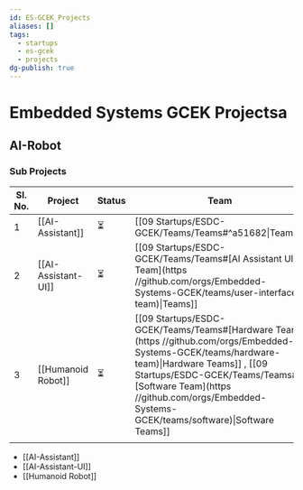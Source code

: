 ```yaml
---
id: ES-GCEK_Projects
aliases: []
tags:
  - startups
  - es-gcek
  - projects
dg-publish: true
---
```

# Embedded Systems GCEK Projectsa


## AI-Robot

### Sub Projects

| **Sl. No.** | **Project**         | **Status** | Team                                                                                                                                                                                                                                                                           | Designers | Developers |
| ----------- | ------------------- | ---------- | ------------------------------------------------------------------------------------------------------------------------------------------------------------------------------------------------------------------------------------------------------------------------------ | --------- | ---------- |
| 1           | [[AI-Assistant]]    | ⏳          | [[09 Startups/ESDC-GCEK/Teams/Teams#^a51682\|Teams]]                                                                                                                                                                                                                           |           |            |
| 2           | [[AI-Assistant-UI]] | ⏳          | [[09 Startups/ESDC-GCEK/Teams/Teams#[AI Assistant UI Team](https //github.com/orgs/Embedded-Systems-GCEK/teams/user-interface-team)\|Teams]]                                                                                                                                   |           |            |
| 3           | [[Humanoid Robot]]  | ⏳          | [[09 Startups/ESDC-GCEK/Teams/Teams#[Hardware Team](https //github.com/orgs/Embedded-Systems-GCEK/teams/hardware-team)\|Hardware Teams]] , [[09 Startups/ESDC-GCEK/Teams/Teams#[Software Team](https //github.com/orgs/Embedded-Systems-GCEK/teams/software)\|Software Teams]] |           |            |
|             |                     |            |                                                                                                                                                                                                                                                                                |           |            |



- [[AI-Assistant]]
- [[AI-Assistant-UI]]
- [[Humanoid Robot]]